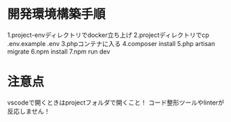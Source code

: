 # 開発環境構築手順
1.project-envディレクトリでdocker立ち上げ
2.projectディレクトリでcp .env.example .env
3.phpコンテナに入る
4.composer install
5.php artisan migrate
6.npm install
7.npm run dev

# 注意点
vscodeで開くときはprojectフォルダで開くこと！
コード整形ツールやlinterが反応しません！